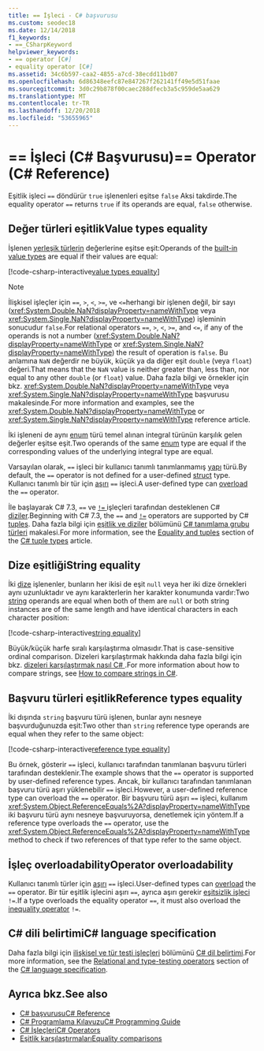 ```yaml
---
title: == İşleci - C# başvurusu
ms.custom: seodec18
ms.date: 12/14/2018
f1_keywords:
- ==_CSharpKeyword
helpviewer_keywords:
- == operator [C#]
- equality operator [C#]
ms.assetid: 34c6b597-caa2-4855-a7cd-38ecdd11bd07
ms.openlocfilehash: 6d86348eefc87e847267f262141ff49e5d51faae
ms.sourcegitcommit: 3d0c29b878f00caec288dfecb3a5c959de5aa629
ms.translationtype: MT
ms.contentlocale: tr-TR
ms.lasthandoff: 12/20/2018
ms.locfileid: "53655965"
---
```

# <a name="-operator-c-reference"></a><span data-ttu-id="ef481-102">== İşleci (C# Başvurusu)</span><span class="sxs-lookup"><span data-stu-id="ef481-102">== Operator (C# Reference)</span></span>

<span data-ttu-id="ef481-103">Eşitlik işleci `==` döndürür `true` işlenenleri eşitse `false` Aksi takdirde.</span><span class="sxs-lookup"><span data-stu-id="ef481-103">The equality operator `==` returns `true` if its operands are equal, `false` otherwise.</span></span>

## <a name="value-types-equality"></a><span data-ttu-id="ef481-104">Değer türleri eşitlik</span><span class="sxs-lookup"><span data-stu-id="ef481-104">Value types equality</span></span>

<span data-ttu-id="ef481-105">İşlenen [yerleşik türlerin](../keywords/value-types-table.md) değerlerine eşitse eşit:</span><span class="sxs-lookup"><span data-stu-id="ef481-105">Operands of the [built-in value types](../keywords/value-types-table.md) are equal if their values are equal:</span></span>

[!code-csharp-interactive[value types equality](~/samples/snippets/csharp/language-reference/operators/EqualityAndNonEqualityExamples.cs#ValueTypesEquality)]

> [!NOTE]
> <span data-ttu-id="ef481-106">İlişkisel işleçler için `==`, `>`, `<`, `>=`, ve `<=`herhangi bir işlenen değil, bir sayı (<xref:System.Double.NaN?displayProperty=nameWithType> veya <xref:System.Single.NaN?displayProperty=nameWithType>) işleminin sonucudur `false`.</span><span class="sxs-lookup"><span data-stu-id="ef481-106">For relational operators `==`, `>`, `<`, `>=`, and `<=`, if any of the operands is not a number (<xref:System.Double.NaN?displayProperty=nameWithType> or <xref:System.Single.NaN?displayProperty=nameWithType>) the result of operation is `false`.</span></span> <span data-ttu-id="ef481-107">Bu anlamına `NaN` değerdir ne büyük, küçük ya da diğer eşit `double` (veya `float`) değeri.</span><span class="sxs-lookup"><span data-stu-id="ef481-107">That means that the `NaN` value is neither greater than, less than, nor equal to any other `double` (or `float`) value.</span></span> <span data-ttu-id="ef481-108">Daha fazla bilgi ve örnekler için bkz. <xref:System.Double.NaN?displayProperty=nameWithType> veya <xref:System.Single.NaN?displayProperty=nameWithType> başvurusu makalesinde.</span><span class="sxs-lookup"><span data-stu-id="ef481-108">For more information and examples, see the <xref:System.Double.NaN?displayProperty=nameWithType> or <xref:System.Single.NaN?displayProperty=nameWithType> reference article.</span></span>

<span data-ttu-id="ef481-109">İki işleneni de aynı [enum](../keywords/enum.md) türü temel alınan integral türünün karşılık gelen değerler eşitse eşit.</span><span class="sxs-lookup"><span data-stu-id="ef481-109">Two operands of the same [enum](../keywords/enum.md) type are equal if the corresponding values of the underlying integral type are equal.</span></span>

<span data-ttu-id="ef481-110">Varsayılan olarak, `==` işleci bir kullanıcı tanımlı tanımlanmamış [yapı](../keywords/struct.md) türü.</span><span class="sxs-lookup"><span data-stu-id="ef481-110">By default, the `==` operator is not defined for a user-defined [struct](../keywords/struct.md) type.</span></span> <span data-ttu-id="ef481-111">Kullanıcı tanımlı bir tür için [aşırı](#operator-overloadability) `==` işleci.</span><span class="sxs-lookup"><span data-stu-id="ef481-111">A user-defined type can [overload](#operator-overloadability) the `==` operator.</span></span>

<span data-ttu-id="ef481-112">İle başlayarak C# 7.3, `==` ve [ `!=` ](not-equal-operator.md) işleçleri tarafından desteklenen C# [diziler](../../tuples.md).</span><span class="sxs-lookup"><span data-stu-id="ef481-112">Beginning with C# 7.3, the `==` and [`!=`](not-equal-operator.md) operators are supported by C# [tuples](../../tuples.md).</span></span> <span data-ttu-id="ef481-113">Daha fazla bilgi için [eşitlik ve diziler](../../tuples.md#equality-and-tuples) bölümünü [ C# tanımlama grubu türleri](../../tuples.md) makalesi.</span><span class="sxs-lookup"><span data-stu-id="ef481-113">For more information, see the [Equality and tuples](../../tuples.md#equality-and-tuples) section of the [C# tuple types](../../tuples.md) article.</span></span>

## <a name="string-equality"></a><span data-ttu-id="ef481-114">Dize eşitliği</span><span class="sxs-lookup"><span data-stu-id="ef481-114">String equality</span></span>

<span data-ttu-id="ef481-115">İki [dize](../keywords/string.md) işlenenler, bunların her ikisi de eşit `null` veya her iki dize örnekleri aynı uzunluktadır ve aynı karakterlerin her karakter konumunda vardır:</span><span class="sxs-lookup"><span data-stu-id="ef481-115">Two [string](../keywords/string.md) operands are equal when both of them are `null` or both string instances are of the same length and have identical characters in each character position:</span></span>

[!code-csharp-interactive[string equality](~/samples/snippets/csharp/language-reference/operators/EqualityAndNonEqualityExamples.cs#StringEquality)]

<span data-ttu-id="ef481-116">Büyük/küçük harfe sıralı karşılaştırma olmasıdır.</span><span class="sxs-lookup"><span data-stu-id="ef481-116">That is case-sensitive ordinal comparison.</span></span> <span data-ttu-id="ef481-117">Dizeleri karşılaştırmak hakkında daha fazla bilgi için bkz. [dizeleri karşılaştırmak nasıl C# ](../../how-to/compare-strings.md).</span><span class="sxs-lookup"><span data-stu-id="ef481-117">For more information about how to compare strings, see [How to compare strings in C#](../../how-to/compare-strings.md).</span></span>

## <a name="reference-types-equality"></a><span data-ttu-id="ef481-118">Başvuru türleri eşitlik</span><span class="sxs-lookup"><span data-stu-id="ef481-118">Reference types equality</span></span>

<span data-ttu-id="ef481-119">İki dışında `string` başvuru türü işlenen, bunlar aynı nesneye başvurduğunuzda eşit:</span><span class="sxs-lookup"><span data-stu-id="ef481-119">Two other than `string` reference type operands are equal when they refer to the same object:</span></span>

[!code-csharp-interactive[reference type equality](~/samples/snippets/csharp/language-reference/operators/EqualityAndNonEqualityExamples.cs#ReferenceTypesEquality)]

<span data-ttu-id="ef481-120">Bu örnek, gösterir `==` işleci, kullanıcı tarafından tanımlanan başvuru türleri tarafından desteklenir.</span><span class="sxs-lookup"><span data-stu-id="ef481-120">The example shows that the `==` operator is supported by user-defined reference types.</span></span> <span data-ttu-id="ef481-121">Ancak, bir kullanıcı tarafından tanımlanan başvuru türü aşırı yüklenebilir `==` işleci.</span><span class="sxs-lookup"><span data-stu-id="ef481-121">However, a user-defined reference type can overload the `==` operator.</span></span> <span data-ttu-id="ef481-122">Bir başvuru türü aşırı `==` işleci, kullanım <xref:System.Object.ReferenceEquals%2A?displayProperty=nameWithType> iki başvuru türü aynı nesneye başvuruyorsa, denetlemek için yöntem.</span><span class="sxs-lookup"><span data-stu-id="ef481-122">If a reference type overloads the `==` operator, use the <xref:System.Object.ReferenceEquals%2A?displayProperty=nameWithType> method to check if two references of that type refer to the same object.</span></span>

## <a name="operator-overloadability"></a><span data-ttu-id="ef481-123">İşleç overloadability</span><span class="sxs-lookup"><span data-stu-id="ef481-123">Operator overloadability</span></span>

<span data-ttu-id="ef481-124">Kullanıcı tanımlı türler için [aşırı](../keywords/operator.md) `==` işleci.</span><span class="sxs-lookup"><span data-stu-id="ef481-124">User-defined types can [overload](../keywords/operator.md) the `==` operator.</span></span> <span data-ttu-id="ef481-125">Bir tür eşitlik işlecini aşırı `==`, ayrıca aşırı gerekir [eşitsizlik işleci](not-equal-operator.md) `!=`.</span><span class="sxs-lookup"><span data-stu-id="ef481-125">If a type overloads the equality operator `==`, it must also overload the [inequality operator](not-equal-operator.md) `!=`.</span></span>

## <a name="c-language-specification"></a><span data-ttu-id="ef481-126">C# dili belirtimi</span><span class="sxs-lookup"><span data-stu-id="ef481-126">C# language specification</span></span>

<span data-ttu-id="ef481-127">Daha fazla bilgi için [ilişkisel ve tür testi işleçleri](~/_csharplang/spec/expressions.md#relational-and-type-testing-operators) bölümünü [ C# dil belirtimi](../language-specification/index.md).</span><span class="sxs-lookup"><span data-stu-id="ef481-127">For more information, see the [Relational and type-testing operators](~/_csharplang/spec/expressions.md#relational-and-type-testing-operators) section of the [C# language specification](../language-specification/index.md).</span></span>

## <a name="see-also"></a><span data-ttu-id="ef481-128">Ayrıca bkz.</span><span class="sxs-lookup"><span data-stu-id="ef481-128">See also</span></span>

- [<span data-ttu-id="ef481-129">C# başvurusu</span><span class="sxs-lookup"><span data-stu-id="ef481-129">C# Reference</span></span>](../index.md)
- [<span data-ttu-id="ef481-130">C# Programlama Kılavuzu</span><span class="sxs-lookup"><span data-stu-id="ef481-130">C# Programming Guide</span></span>](../../programming-guide/index.md)
- [<span data-ttu-id="ef481-131">C# İşleçleri</span><span class="sxs-lookup"><span data-stu-id="ef481-131">C# Operators</span></span>](index.md)
- [<span data-ttu-id="ef481-132">Eşitlik karşılaştırmaları</span><span class="sxs-lookup"><span data-stu-id="ef481-132">Equality comparisons</span></span>](../../programming-guide/statements-expressions-operators/equality-comparisons.md)
